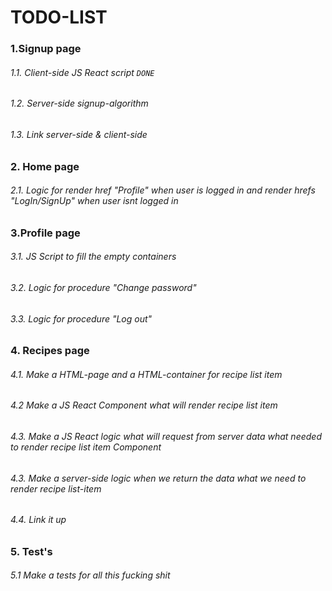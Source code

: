 # TODO-LIST
### 1.Signup page
###### 1.1. Client-side JS React script ```DONE```
###### 1.2. Server-side signup-algorithm
###### 1.3. Link server-side & client-side
### 2. Home page
###### 2.1. Logic for render href "Profile" when user is logged in and render hrefs "LogIn/SignUp" when user isnt logged in
### 3.Profile page
###### 3.1. JS Script to fill the empty containers
###### 3.2. Logic for procedure "Change password"
###### 3.3. Logic for procedure "Log out"
### 4. Recipes page
###### 4.1. Make a HTML-page and a HTML-container for recipe list item
###### 4.2 Make a JS React Component what will render recipe list item
###### 4.3. Make a JS React logic what will request from server data what needed to render recipe list item Component
###### 4.3. Make a server-side logic when we return the data what we need to render recipe list-item
###### 4.4. Link it up
### 5. Test's
###### 5.1 Make a tests for all this fucking shit